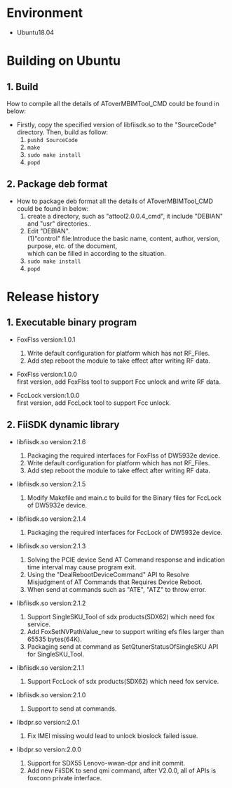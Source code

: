 # Environment
  - Ubuntu18.04<br>

# Building on Ubuntu

## 1. Build
How to compile all the details of AToverMBIMTool_CMD could be found in below:<br>
- Firstly, copy the specified version of libfiisdk.so to the "SourceCode" directory. Then, build as follow:<br>
    1. `pushd SourceCode`
    2. `make`
    3. `sudo make install`
    4. `popd`

## 2. Package deb format
- How to package deb format all the details of AToverMBIMTool_CMD could be found in below:<br>
    1. create a directory, such as "attool2.0.0.4_cmd", it include "DEBIAN" and "usr" directories..<br>
    2. Edit "DEBIAN".<br>
	(1)"control" file:Introduce the basic name, content, author, version, purpose, etc. of the document,<br>
	which can be filled in according to the situation.<br>
    3. `sudo make install`
    4. `popd`

# Release history
## 1. Executable binary program
- FoxFlss version:1.0.1<br>
    1. Write default configuration for platform which has not RF_Files.<br>
    2. Add step reboot the module to take effect after writing RF data.<br>

- FoxFlss version:1.0.0<br>
  first version, add FoxFlss tool to support Fcc unlock and write RF data.<br>

- FccLock version:1.0.0<br>
  first version, add FccLock tool to support Fcc unlock.<br>

## 2. FiiSDK dynamic library
- libfiisdk.so version:2.1.6<br>
    1. Packaging the required interfaces for FoxFlss of DW5932e device.<br>
    2. Write default configuration for platform which has not RF_Files.<br>
    3. Add step reboot the module to take effect after writing RF data.<br>

- libfiisdk.so version:2.1.5<br>
    1. Modify Makefile and main.c to build for the Binary files for FccLock of DW5932e device.<br>

- libfiisdk.so version:2.1.4<br>
    1. Packaging the required interfaces for FccLock of DW5932e device.<br>

- libfiisdk.so version:2.1.3<br>
    1. Solving the PCIE device Send AT Command response and indication time interval may cause program exit.<br>
    2. Using the "DealRebootDeviceCommand" API to Resolve Misjudgment of AT Commands that Requires Device Reboot.<br>
    3. When send at commands such as "ATE", "ATZ" to throw error.<br>

- libfiisdk.so version:2.1.2<br>
    1. Support SingleSKU_Tool of sdx products(SDX62) which need fox service.<br>
    2. Add FoxSetNVPathValue_new to support writing efs files larger than 65535 bytes(64K).<br>
    3. Packaging send at command as SetQtunerStatusOfSingleSKU API for SingleSKU_Tool.<br>

- libfiisdk.so version:2.1.1<br>
    1. Support FccLock of sdx products(SDX62) which need fox service.<br>

- libfiisdk.so version:2.1.0<br>
    1. Support to send at commands.<br>

- libdpr.so version:2.0.1<br>
    1. Fix IMEI missing would lead to unlock bioslock failed issue.<br>

- libdpr.so version:2.0.0<br>
    1. Support for SDX55 Lenovo-wwan-dpr and init commit.<br>
    2. Add new FiiSDK to send qmi command, after V2.0.0, all of APIs is foxconn private interface.<br>

